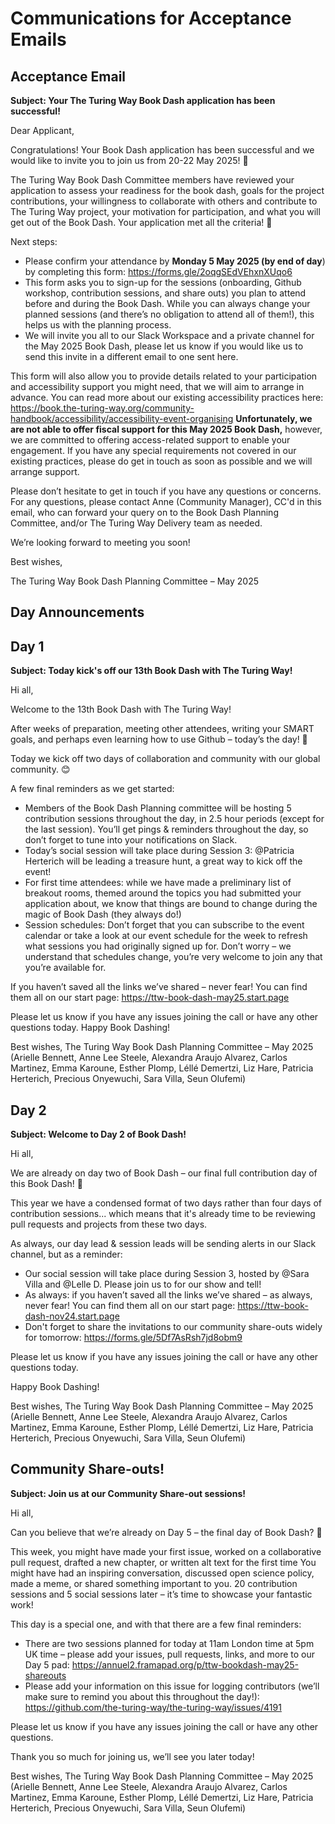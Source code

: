 # Communications for Acceptance Emails

## Acceptance Email

**Subject: Your The Turing Way Book Dash application has been successful!**

Dear Applicant,
 
Congratulations! Your Book Dash application has been successful and we would like to invite you to join us from 20-22 May 2025! 👏
 
The Turing Way Book Dash Committee members have reviewed your application to assess your readiness for the book dash, goals for the project contributions, your willingness to collaborate with others and contribute to The Turing Way project, your motivation for participation, and what you will get out of the Book Dash. Your application met all the criteria! 🎊
 
 
Next steps:
- Please confirm your attendance by **Monday 5 May 2025 (by end of day**) by completing this form: https://forms.gle/2oqgSEdVEhxnXUqo6
- This form asks you to sign-up for the sessions (onboarding, Github workshop, contribution sessions, and share outs) you plan to attend before and during the Book Dash. While you can always change your planned sessions (and there’s no obligation to attend all of them!), this helps us with the planning process.
- We will invite you all to our Slack Workspace and a private channel for the May 2025 Book Dash, please let us know if you would like us to send this invite in a different email to one sent here.
 
This form will also allow you to provide details related to your participation and accessibility support you might need, that we will aim to arrange in advance. You can read more about our existing accessibility practices here: https://book.the-turing-way.org/community-handbook/accessibility/accessibility-event-organising
**Unfortunately, we are not able to offer fiscal support for this May 2025 Book Dash,** however, we are committed to offering access-related support to enable your engagement. If you have any special requirements not covered in our existing practices, please do get in touch as soon as possible and we will arrange support. 
 
Please don’t hesitate to get in touch if you have any questions or concerns. For any questions, please contact Anne (Community Manager), CC'd in this email, who can forward your query on to the Book Dash Planning Committee, and/or The Turing Way Delivery team as needed.
 
We’re looking forward to meeting you soon!
 
Best wishes,
 
The Turing Way Book Dash Planning Committee – May 2025

## Day Announcements

## Day 1

**Subject: Today kick's off our 13th Book Dash with The Turing Way!**

Hi all,
 
Welcome to the 13th Book Dash with The Turing Way!
 
After weeks of preparation, meeting other attendees, writing your SMART goals, and perhaps even learning how to use Github – today’s the day! 🎉
 
Today we kick off two days of collaboration and community with our global community. 😊
 
A few final reminders as we get started:
- Members of the Book Dash Planning committee will be hosting 5 contribution sessions throughout the day, in 2.5 hour periods (except for the last session). You’ll get pings & reminders throughout the day, so don’t forget to tune into your notifications on Slack. 
-	Today’s social session will take place during Session 3: @Patricia Herterich will be leading a treasure hunt, a great way to kick off the event!
-	For first time attendees: while we have made a preliminary list of breakout rooms, themed around the topics you had submitted your application about, we know that things are bound to change during the magic of Book Dash (they always do!)
-	Session schedules: Don’t forget that you can subscribe to the event calendar or take a look at our event schedule for the week to refresh what sessions you had originally signed up for. Don’t worry – we understand that schedules change, you’re very welcome to join any that you’re available for.
 
If you haven’t saved all the links we’ve shared – never fear! You can find them all on our start page: https://ttw-book-dash-may25.start.page

Please let us know if you have any issues joining the call or have any other questions today. Happy Book Dashing!
 
Best wishes,
The Turing Way Book Dash Planning Committee – May 2025
(Arielle Bennett, Anne Lee Steele, Alexandra Araujo Alvarez, Carlos Martinez, Emma Karoune, Esther Plomp, Léllé Demertzi, Liz Hare, Patricia Herterich, Precious Onyewuchi, Sara Villa, Seun Olufemi)

## Day 2

**Subject: Welcome to Day 2 of Book Dash!**

Hi all,
 
We are already on day two of Book Dash – our final full contribution day of this Book Dash! 🎉

This year we have a condensed format of two days rather than four days of contribution sessions... which means that it's already time to be reviewing pull requests and projects from these two days.
 
As always, our day lead & session leads will be sending alerts in our Slack channel, but as a reminder: 
- Our social session will take place during Session 3, hosted by @Sara Villa and @Lelle D. Please join us to for our show and tell!
- As always: if you haven’t saved all the links we’ve shared – as always, never fear! You can find them all on our start page: https://ttw-book-dash-nov24.start.page
- Don't forget to share the invitations to our community share-outs widely for tomorrow: https://forms.gle/5Df7AsRsh7jd8obm9
 
Please let us know if you have any issues joining the call or have any other questions today. 
 
Happy Book Dashing!
 
Best wishes,
The Turing Way Book Dash Planning Committee – May 2025
(Arielle Bennett, Anne Lee Steele, Alexandra Araujo Alvarez, Carlos Martinez, Emma Karoune, Esther Plomp, Léllé Demertzi, Liz Hare, Patricia Herterich, Precious Onyewuchi, Sara Villa, Seun Olufemi)

## Community Share-outs!

**Subject: Join us at our Community Share-out sessions!**

Hi all,
 
Can you believe that we’re already on Day 5 – the final day of Book Dash? 🎉
 
This week, you might have made your first issue, worked on a collaborative pull request, drafted a new chapter, or written alt text for the first time You might have had an inspiring conversation, discussed open science policy, made a meme, or shared something important to you. 20 contribution sessions and 5 social sessions later – it’s time to showcase your fantastic work!
 
This day is a special one, and with that there are a few final reminders: 
- There are two sessions planned for today at 11am London time at 5pm UK time – please add your issues, pull requests, links, and more to our Day 5 pad: https://annuel2.framapad.org/p/ttw-bookdash-may25-shareouts
- Please add your information on this issue for logging contributors (we’ll make sure to remind you about this throughout the day!): https://github.com/the-turing-way/the-turing-way/issues/4191
 
Please let us know if you have any issues joining the call or have any other questions. 
 
Thank you so much for joining us, we’ll see you later today!
 
Best wishes,
The Turing Way Book Dash Planning Committee – May 2025
(Arielle Bennett, Anne Lee Steele, Alexandra Araujo Alvarez, Carlos Martinez, Emma Karoune, Esther Plomp, Léllé Demertzi, Liz Hare, Patricia Herterich, Precious Onyewuchi, Sara Villa, Seun Olufemi)


